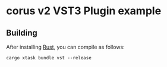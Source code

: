 # corus v2 VST3 Plugin example

## Building

After installing [Rust](https://rustup.rs/), you can compile as follows:

```shell
cargo xtask bundle vst --release
```
